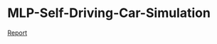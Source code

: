 # MLP-Self-Driving-Car-Simulation
[Report](https://github.com/kjmse716/MLP-Self-Driving-Car-Simulation/blob/main/%E9%A1%9E%E7%A5%9E%E7%B6%93%E7%B6%B2%E8%B7%AFLAB2%20%E8%87%AA%E9%A7%95%E8%BB%8A.pdf)
